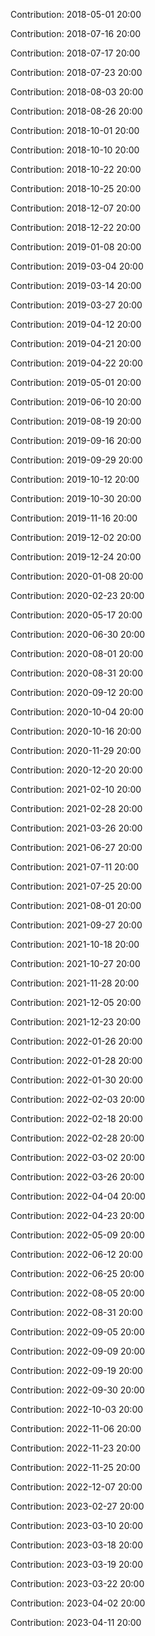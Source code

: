 Contribution: 2018-05-01 20:00

Contribution: 2018-07-16 20:00

Contribution: 2018-07-17 20:00

Contribution: 2018-07-23 20:00

Contribution: 2018-08-03 20:00

Contribution: 2018-08-26 20:00

Contribution: 2018-10-01 20:00

Contribution: 2018-10-10 20:00

Contribution: 2018-10-22 20:00

Contribution: 2018-10-25 20:00

Contribution: 2018-12-07 20:00

Contribution: 2018-12-22 20:00

Contribution: 2019-01-08 20:00

Contribution: 2019-03-04 20:00

Contribution: 2019-03-14 20:00

Contribution: 2019-03-27 20:00

Contribution: 2019-04-12 20:00

Contribution: 2019-04-21 20:00

Contribution: 2019-04-22 20:00

Contribution: 2019-05-01 20:00

Contribution: 2019-06-10 20:00

Contribution: 2019-08-19 20:00

Contribution: 2019-09-16 20:00

Contribution: 2019-09-29 20:00

Contribution: 2019-10-12 20:00

Contribution: 2019-10-30 20:00

Contribution: 2019-11-16 20:00

Contribution: 2019-12-02 20:00

Contribution: 2019-12-24 20:00

Contribution: 2020-01-08 20:00

Contribution: 2020-02-23 20:00

Contribution: 2020-05-17 20:00

Contribution: 2020-06-30 20:00

Contribution: 2020-08-01 20:00

Contribution: 2020-08-31 20:00

Contribution: 2020-09-12 20:00

Contribution: 2020-10-04 20:00

Contribution: 2020-10-16 20:00

Contribution: 2020-11-29 20:00

Contribution: 2020-12-20 20:00

Contribution: 2021-02-10 20:00

Contribution: 2021-02-28 20:00

Contribution: 2021-03-26 20:00

Contribution: 2021-06-27 20:00

Contribution: 2021-07-11 20:00

Contribution: 2021-07-25 20:00

Contribution: 2021-08-01 20:00

Contribution: 2021-09-27 20:00

Contribution: 2021-10-18 20:00

Contribution: 2021-10-27 20:00

Contribution: 2021-11-28 20:00

Contribution: 2021-12-05 20:00

Contribution: 2021-12-23 20:00

Contribution: 2022-01-26 20:00

Contribution: 2022-01-28 20:00

Contribution: 2022-01-30 20:00

Contribution: 2022-02-03 20:00

Contribution: 2022-02-18 20:00

Contribution: 2022-02-28 20:00

Contribution: 2022-03-02 20:00

Contribution: 2022-03-26 20:00

Contribution: 2022-04-04 20:00

Contribution: 2022-04-23 20:00

Contribution: 2022-05-09 20:00

Contribution: 2022-06-12 20:00

Contribution: 2022-06-25 20:00

Contribution: 2022-08-05 20:00

Contribution: 2022-08-31 20:00

Contribution: 2022-09-05 20:00

Contribution: 2022-09-09 20:00

Contribution: 2022-09-19 20:00

Contribution: 2022-09-30 20:00

Contribution: 2022-10-03 20:00

Contribution: 2022-11-06 20:00

Contribution: 2022-11-23 20:00

Contribution: 2022-11-25 20:00

Contribution: 2022-12-07 20:00

Contribution: 2023-02-27 20:00

Contribution: 2023-03-10 20:00

Contribution: 2023-03-18 20:00

Contribution: 2023-03-19 20:00

Contribution: 2023-03-22 20:00

Contribution: 2023-04-02 20:00

Contribution: 2023-04-11 20:00

